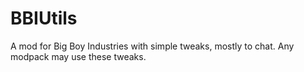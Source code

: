 # BBIUtils
A mod for Big Boy Industries with simple tweaks, mostly to chat. Any modpack may use these tweaks.
